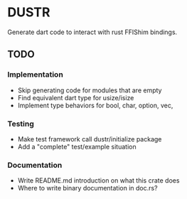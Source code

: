 # DUSTR

Generate dart code to interact with rust FFIShim bindings.

## TODO

### Implementation

 - Skip generating code for modules that are empty
 - Find equivalent dart type for usize/isize
 - Implement type behaviors for bool, char, option, vec, 

### Testing

 - Make test framework call dustr/initialize package
 - Add a "complete" test/example situation

### Documentation

 - Write README.md introduction on what this crate does
 - Where to write binary documentation in doc.rs?
